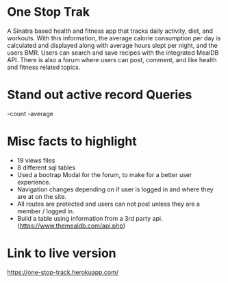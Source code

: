 # One Stop Trak
A Sinatra based health and fitness app that tracks daily activity, diet, and workouts. With this information, the average calorie consumption per day is calculated and displayed along with average hours slept per night, and the users BMR. Users can search and save recipes with the integrated MealDB API. There is also a forum where users can post, comment, and like health and fitness related topics.

# Stand out active record Queries
 -count
 -average

# Misc facts to highlight
- 19 views files
- 8 different sql tables
- Used a bootrap Modal for the forum, to make for a better user experience.
- Navigation changes depending on if user is logged in and where they are at on the site.
- All routes are protected and users can not post unless they are a member / logged in.
- Build a table using information from a 3rd party api. (https://www.themealdb.com/api.php)

# Link to live version
https://one-stop-track.herokuapp.com/
